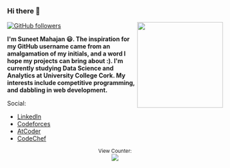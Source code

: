 ### Hi there 👋
<img align='right' src='https://media.discordapp.net/attachments/442953632929808394/834900190250270761/chizudance.gif' width='200"'>

[![GitHub followers](https://img.shields.io/github/followers/SMiles02?style=social)](https://github.com/SMiles02?tab=followers)

**I'm Suneet Mahajan 😃. The inspiration for my GitHub username came from an amalgamation of my initials, and a word I hope my projects can bring about :). I'm currently studying Data Science and Analytics at University College Cork. My interests include competitive programming, and dabbling in web development.**

Social:
- [LinkedIn](https://www.linkedin.com/in/suneetmahajan)
- [Codeforces](https://codeforces.com/profile/ScarletS)
- [AtCoder](https://atcoder.jp/users/ScarletS)
- [CodeChef](https://www.codechef.com/users/ScarletS)

<p align="center">
<small>View Counter:</small><br>
<img src="https://profile-counter.glitch.me/scarlets/count.svg" /> 
</p>

<!--
**SMiles02/SMiles02** is a ✨ _special_ ✨ repository because its `README.md` (this file) appears on your GitHub profile.

Here are some ideas to get you started:

- 🔭 I’m currently working on ...
- 🌱 I’m currently learning ...
- 👯 I’m looking to collaborate on ...
- 🤔 I’m looking for help with ...
- 💬 Ask me about ...
- 📫 How to reach me: ...
- 😄 Pronouns: ...
- ⚡ Fun fact: ...
-->
